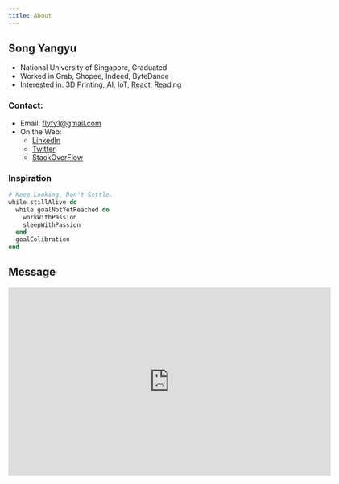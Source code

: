 ```yaml
---                                                                                
title: About                                                                       
---                                                                                
```


## Song Yangyu

* National University of Singapore, Graduated
* Worked in Grab, Shopee, Indeed, ByteDance
* Interested in: 3D Printing, AI, IoT, React, Reading

### Contact:
* Email: <flyfy1@gmail.com>
* On the Web:
    - [LinkedIn](http://www.linkedin.com/profile/view?id=74008868)
    - [Twitter](https://twitter.com/songyangyu)
    - [StackOverFlow](http://stackoverflow.com/users/799550/songyy)

### Inspiration

```ruby
# Keep Looking, Don't Settle.
while stillAlive do                                                                
  while goalNotYetReached do                                                       
    workWithPassion                                                                
    sleepWithPassion                                                               
  end                                                                              
  goalColibration                                                                  
end
```

## Message

<iframe src="https://docs.google.com/forms/d/e/1FAIpQLSeUkf81T2kuX-kv7NCXGDKP0eAbgZEAuUIuVkUClEX5J5YVcQ/viewform?embedded=true" width="640" height="375" frameborder="0" marginheight="0" marginwidth="0">Loading…</iframe>